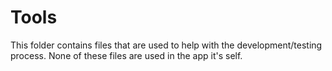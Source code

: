 # Tools

This folder contains files that are used to help with the development/testing process. None of these files are used in the app it's self.
